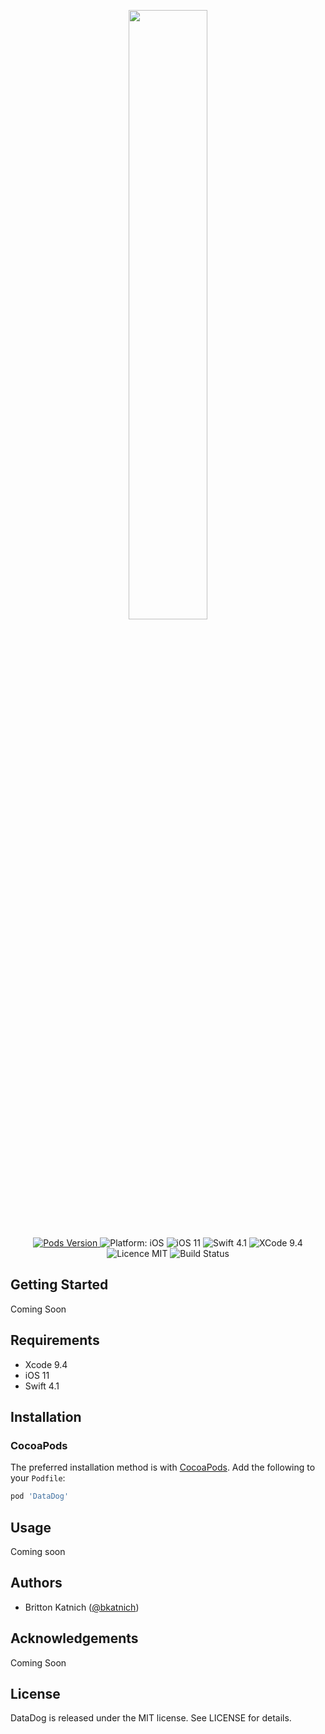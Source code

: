 <p align="center">
    <img width=50% src="https://github.com/bkatnich/DataDog/blob/master/media/DataDog.png">
</p>

<p align="center">
    <a href="http://cocoapods.org/pods/DataDog">
        <img src="https://img.shields.io/cocoapods/v/DataDog.svg?style=flat"
             alt="Pods Version">
    </a>
    <img src="https://img.shields.io/badge/platform-iOS-brightgreen.svg" alt="Platform: iOS"/>
    <img src="https://img.shields.io/badge/iOS-11-brightgreen.svg" alt="iOS 11"/>
    <img src="https://img.shields.io/badge/Swift-4.1-brightgreen.svg" alt="Swift 4.1"/>
    <img src="https://img.shields.io/badge/Xcode-9.4-brightgreen.svg" alt="XCode 9.4"/>
    <img src="https://img.shields.io/badge/licence-MIT-blue.svg" alt="Licence MIT"/>
    <img src="https://travis-ci.org/bkatnich/DataDog.svg?branch=master" href="https://travis-ci.org/bkatnich/DataDog" alt="Build Status"/>
    
</p>


## Getting Started

Coming Soon


## Requirements

- Xcode 9.4
- iOS 11
- Swift 4.1


## Installation

### CocoaPods

The preferred installation method is with [CocoaPods](https://cocoapods.org). Add the following to your `Podfile`:

```ruby
pod 'DataDog'
```

## Usage

Coming soon


## Authors

- Britton Katnich ([@bkatnich](https://github.com/bkatnich))


## Acknowledgements

Coming Soon


## License

DataDog is released under the MIT license. See LICENSE for details.
